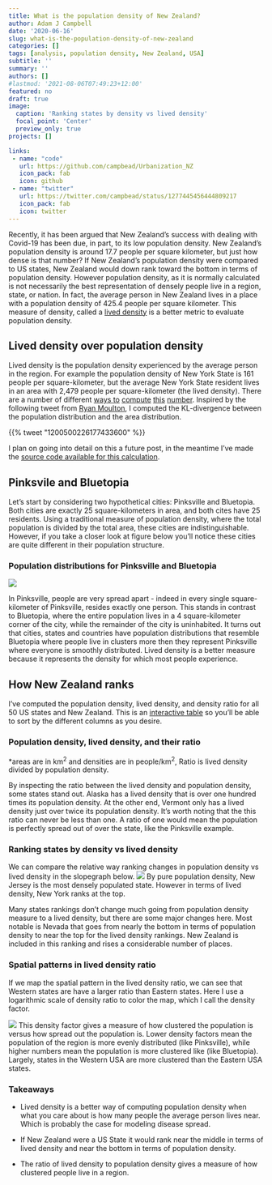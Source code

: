 ```yaml
---
title: What is the population density of New Zealand?
author: Adam J Campbell
date: '2020-06-16'
slug: what-is-the-population-density-of-new-zealand
categories: []
tags: [analysis, population density, New Zealand, USA] 
subtitle: ''
summary: ''
authors: []
#lastmod: '2021-08-06T07:49:23+12:00'
featured: no
draft: true
image: 
  caption: 'Ranking states by density vs lived density'
  focal_point: 'Center'
  preview_only: true
projects: []

links:
 - name: "code"
   url: https://github.com/campbead/Urbanization_NZ
   icon_pack: fab
   icon: github
 - name: "twitter"
   url: https://twitter.com/campbead/status/1277445456444809217
   icon_pack: fab
   icon: twitter
---
```


<script src="{{< blogdown/postref >}}index_files/core-js/shim.min.js"></script>
<script src="{{< blogdown/postref >}}index_files/react/react.min.js"></script>
<script src="{{< blogdown/postref >}}index_files/react/react-dom.min.js"></script>
<script src="{{< blogdown/postref >}}index_files/reactwidget/react-tools.js"></script>
<script src="{{< blogdown/postref >}}index_files/htmlwidgets/htmlwidgets.js"></script>
<script src="{{< blogdown/postref >}}index_files/reactable-binding/reactable.js"></script>

Recently, it has been argued that New Zealand’s success with dealing with Covid-19 has been due, in part, to its low population density. New Zealand’s population density is around 17.7 people per square kilometer, but just how dense is that number? If New Zealand’s population density were compared to US states, New Zealand would down rank toward the bottom in terms of population density. However population density, as it is normally calculated is not necessarily the best representation of densely people live in a region, state, or nation. In fact, the average person in New Zealand lives in a place with a population density of 425.4 people per square kilometer. This measure of density, called a [lived density](https://www.citylab.com/life/2018/02/theres-a-better-way-to-measure-population-density/552815/) is a better metric to evaluate population density.

## Lived density over population density

Lived density is the population density experienced by the average person in the region. For example the population density of New York State is 161 people per square-kilometer, but the average New York State resident lives in an area with 2,479 people per square-kilometer (the lived density). There are a number of different [ways to](https://www.citylab.com/equity/2018/11/citylab-congressional-density-index/575749/) [compute](https://arxiv.org/pdf/2005.01167.pdf) [this](https://www.nytimes.com/2019/10/29/upshot/suburbs-demographics-red-blue.html) [number](https://fivethirtyeight.com/features/how-urban-or-rural-is-your-state-and-what-does-that-mean-for-the-2020-election/). Inspired by the following tweet from [Ryan Moulton](https://twitter.com/moultano), I computed the KL-divergence between the population distribution and the area distribution.

{{% tweet "1200500226177433600" %}}

I plan on going into detail on this a future post, in the meantime I’ve made the [source code available for this calculation](https://github.com/campbead/Urbanization_NZ).

## Pinksvile and Bluetopia

Let’s start by considering two hypothetical cities: Pinksville and Bluetopia. Both cities are exactly 25 square-kilometers in area, and both cites have 25 residents. Using a traditional measure of population density, where the total population is divided by the total area, these cities are indistinguishable. However, if you take a closer look at figure below you’ll notice these cities are quite different in their population structure.

### Population distributions for Pinksville and Bluetopia

![](popdensity.png)

In Pinksville, people are very spread apart - indeed in every single square-kilometer of Pinksville, resides exactly one person. This stands in contrast to Bluetopia, where the entire population lives in a 4 square-kilometer corner of the city, while the remainder of the city is uninhabited. It turns out that cities, states and countries have population distributions that resemble Bluetopia where people live in clusters more then they represent Pinksville where everyone is smoothly distributed. Lived density is a better measure because it represents the density for which most people experience.

## How New Zealand ranks

I’ve computed the population density, lived density, and density ratio for all 50 US states and New Zealand. This is an [interactive table](https://glin.github.io/reactable/) so you’ll be able to sort by the different columns as you desire.

### Population density, lived density, and their ratio

<div id="htmlwidget-1" class="reactable html-widget" style="width:auto;height:auto;"></div>
<script type="application/json" data-for="htmlwidget-1">{"x":{"tag":{"name":"Reactable","attribs":{"data":{"STATE":["Alabama","Alaska","Arizona","Arkansas","California","Colorado","Connecticut","Delaware","Florida","Georgia","Hawaii","Idaho","Illinois","Indiana","Iowa","Kansas","Kentucky","Louisiana","Maine","Maryland","Massachusetts","Michigan","Minnesota","Mississippi","Missouri","Montana","Nebraska","Nevada","New Hampshire","New Jersey","New Mexico","New York","New Zealand","North Carolina","North Dakota","Ohio","Oklahoma","Oregon","Pennsylvania","Rhode Island","South Carolina","South Dakota","Tennessee","Texas","Utah","Vermont","Virginia","Washington","West Virginia","Wisconsin","Wyoming"],"state_pop":[4864680,738516,6946685,2990671,39148760,5531141,3581504,949495,20598139,10297484,1422029,1687809,12821497,6637426,3132499,2908776,4440204,4663616,1332813,6003435,6830126,9957488,5527358,2988762,6090062,1041732,1904760,2922849,1343622,8881845,2092434,19618453,4699494,10155624,752201,11641879,3918137,4081943,12791181,1056611,4955925,864289,6651089,27885195,3045350,624977,8413774,7294336,1829054,5778394,581836],"state_land_area":[131174.048583,1478839.695958,294198.551143,134768.872727,403503.931312,268422.891711,12542.497068,5045.925646,138949.13625,149482.048342,16633.990195,214049.787659,143780.567633,92789.302676,144661.267977,211755.34406,102279.490672,111897.594374,79887.426037,25151.10028,20205.125364,146600.95299,206228.939448,121533.519481,178050.802184,376962.738765,198956.658395,284329.50647,23189.413166,19047.82598,314196.306401,122049.149763,264924.19380113,125923.656064,178707.534813,105828.882568,177662.925723,248606.99327,115884.442321,2677.779902,77864.918488,196346.981786,106802.728188,676653.171537,212886.22168,23874.175944,102257.71711,172112.58822,62266.474513,140290.039723,251458.544898],"population_density_land":[37.085689223977,0.499388812741861,23.6122338910617,22.1911108958978,97.0220039063985,20.6060703867059,285.549518615203,188.170628465896,148.242296108552,68.8877635422843,85.489349418244,7.88512344935762,89.1740602438494,71.5322327960201,21.6540269818321,13.7364939379089,43.4124570901442,41.6775358406062,16.6836392924051,238.694726400256,338.039278497594,67.9223961162055,26.802048319672,24.5920797222305,34.2040694301756,2.76348798667186,9.57374342415005,10.2797948629661,57.9411816237765,466.291796729235,6.65963907713633,160.742234076156,17.7390140650112,80.6490560823493,4.20911743193763,110.006632570457,22.0537683034045,16.4192605618572,110.378759597155,394.584707731517,63.647726039343,4.40184510165781,62.2745234400042,41.2104696659583,14.305059181226,26.1779506637618,82.2800883668192,42.3811882410143,29.3746195574013,41.1889112827206,2.31384461496829],"lived_density":[138.768489850384,69.0603791595432,618.417523816657,84.3711148574602,1718.3901618053,500.93140982248,739.66832927212,587.455133944451,885.999642657008,271.092010330548,1087.69148031111,144.889839052908,901.981058733295,310.178967751854,110.006224511306,160.165423567838,149.66646688173,327.644097894803,79.2538194783831,970.50756047917,1200.74811651632,429.545559406309,265.971911258191,99.6343434626691,238.815801019492,28.4525831075187,211.005746415347,960.259700606358,180.993979572994,1550.54475447699,164.223215739095,2478.88427162381,425.390975226308,242.339435550002,86.6288439621428,514.807873020688,169.550107966696,345.054223607448,653.141253224336,1160.50868929561,199.709075001467,54.9489876134793,206.223648326485,536.738348047376,542.010986105795,59.1336701829914,473.401765754834,539.744828741786,81.9849142740373,289.497189921189,46.1886707313263],"density_ratio":[3.74183391907049,138.289800246769,26.1905555683469,3.80202303765949,17.7113447735331,24.3098951144833,2.59033295821756,3.12192789455939,5.9766994030383,3.93527088688469,12.7231226780044,18.375088225754,10.1148367167178,4.33621258036715,5.08017398350904,11.6598474320893,3.44754655491981,7.86140762131098,4.75039157160763,4.06589443811914,3.55209643640529,6.3240636957421,9.92356659035553,4.05148098851529,6.98208736556953,10.2958953484668,22.0400460997397,93.4123407526135,3.12375368435225,3.32526706528649,24.6594768630782,15.4214869904656,23.9805309171809,3.00486387965351,20.5812371270107,4.67978939988882,7.68803342966664,21.0152109047485,5.91727299353682,2.9410888626866,3.1377252170489,12.4831715665743,3.31152511388003,13.0243200914244,37.8894612905294,2.25891136179924,5.75353983146354,12.7354812628743,2.79101195213199,7.02852250534326,19.9618723022848]},"columns":[{"accessor":"STATE","name":"REGION","type":"character","defaultSortDesc":false,"align":"left","style":{"fontFamily":"Karla, Helvetica Neue, Helvetica, Arial, sans-serif","fontSize":"13.5px","whiteSpace":"pre","color":"black"},"width":120,"headerStyle":{"color":"black"}},{"accessor":"state_pop","name":"POPULATION","type":"numeric","defaultSortDesc":true,"align":"right","style":{"fontFamily":"Fira Mono, Consolas,                                                         Monaco, monospace","fontSize":"13.5px","whiteSpace":"pre","color":"black"},"format":{"cell":{"digits":0,"separators":true},"aggregated":{"digits":0,"separators":true}},"headerStyle":{"color":"black"}},{"accessor":"state_land_area","name":"AREA","type":"numeric","defaultSortDesc":true,"align":"right","style":{"width":"50px","fontFamily":"Fira Mono, Consolas, Monaco, monospace","fontSize":"13.5px","whiteSpace":"pre","paddingRight":"30px","color":"black"},"format":{"cell":{"digits":0,"separators":true},"aggregated":{"digits":0,"separators":true}},"headerStyle":{"paddingRight":"30px","color":"black"}},{"accessor":"population_density_land","name":"POPULATION DENSITY","type":"numeric","defaultSortDesc":true,"align":"right","style":{"width":"50px","fontFamily":"Fira Mono, Consolas, Monaco, monospace","fontSize":"13.5px","whiteSpace":"pre","color":"black"},"format":{"cell":{"digits":1,"separators":true},"aggregated":{"digits":1,"separators":true}},"cell":[{"name":"div","attribs":{"style":{"display":"flex","alignItems":"center","justifyContent":"flex-end"}},"children":[{"name":"div","attribs":{"style":{"width":"40px"}},"children":["37.1"]},{"name":"div","attribs":{"style":{"flexGrow":1,"marginLeft":"16px","background":null}},"children":[{"name":"div","attribs":{"style":{"background":"#fc5185","width":"7.9533222510264%","height":"16px"}},"children":[]}]}]},{"name":"div","attribs":{"style":{"display":"flex","alignItems":"center","justifyContent":"flex-end"}},"children":[{"name":"div","attribs":{"style":{"width":"40px"}},"children":["0.5"]},{"name":"div","attribs":{"style":{"flexGrow":1,"marginLeft":"16px","background":null}},"children":[{"name":"div","attribs":{"style":{"background":"#fc5185","width":"0.107097919424014%","height":"16px"}},"children":[]}]}]},{"name":"div","attribs":{"style":{"display":"flex","alignItems":"center","justifyContent":"flex-end"}},"children":[{"name":"div","attribs":{"style":{"width":"40px"}},"children":["23.6"]},{"name":"div","attribs":{"style":{"flexGrow":1,"marginLeft":"16px","background":null}},"children":[{"name":"div","attribs":{"style":{"background":"#fc5185","width":"5.06383214474022%","height":"16px"}},"children":[]}]}]},{"name":"div","attribs":{"style":{"display":"flex","alignItems":"center","justifyContent":"flex-end"}},"children":[{"name":"div","attribs":{"style":{"width":"40px"}},"children":["22.2"]},{"name":"div","attribs":{"style":{"flexGrow":1,"marginLeft":"16px","background":null}},"children":[{"name":"div","attribs":{"style":{"background":"#fc5185","width":"4.75906096816533%","height":"16px"}},"children":[]}]}]},{"name":"div","attribs":{"style":{"display":"flex","alignItems":"center","justifyContent":"flex-end"}},"children":[{"name":"div","attribs":{"style":{"width":"40px"}},"children":["97.0"]},{"name":"div","attribs":{"style":{"flexGrow":1,"marginLeft":"16px","background":null}},"children":[{"name":"div","attribs":{"style":{"background":"#fc5185","width":"20.8071436355843%","height":"16px"}},"children":[]}]}]},{"name":"div","attribs":{"style":{"display":"flex","alignItems":"center","justifyContent":"flex-end"}},"children":[{"name":"div","attribs":{"style":{"width":"40px"}},"children":["20.6"]},{"name":"div","attribs":{"style":{"flexGrow":1,"marginLeft":"16px","background":null}},"children":[{"name":"div","attribs":{"style":{"background":"#fc5185","width":"4.41913637152647%","height":"16px"}},"children":[]}]}]},{"name":"div","attribs":{"style":{"display":"flex","alignItems":"center","justifyContent":"flex-end"}},"children":[{"name":"div","attribs":{"style":{"width":"40px"}},"children":["285.5"]},{"name":"div","attribs":{"style":{"flexGrow":1,"marginLeft":"16px","background":null}},"children":[{"name":"div","attribs":{"style":{"background":"#fc5185","width":"61.2383749013315%","height":"16px"}},"children":[]}]}]},{"name":"div","attribs":{"style":{"display":"flex","alignItems":"center","justifyContent":"flex-end"}},"children":[{"name":"div","attribs":{"style":{"width":"40px"}},"children":["188.2"]},{"name":"div","attribs":{"style":{"flexGrow":1,"marginLeft":"16px","background":null}},"children":[{"name":"div","attribs":{"style":{"background":"#fc5185","width":"40.354694160567%","height":"16px"}},"children":[]}]}]},{"name":"div","attribs":{"style":{"display":"flex","alignItems":"center","justifyContent":"flex-end"}},"children":[{"name":"div","attribs":{"style":{"width":"40px"}},"children":["148.2"]},{"name":"div","attribs":{"style":{"flexGrow":1,"marginLeft":"16px","background":null}},"children":[{"name":"div","attribs":{"style":{"background":"#fc5185","width":"31.7917443858942%","height":"16px"}},"children":[]}]}]},{"name":"div","attribs":{"style":{"display":"flex","alignItems":"center","justifyContent":"flex-end"}},"children":[{"name":"div","attribs":{"style":{"width":"40px"}},"children":["68.9"]},{"name":"div","attribs":{"style":{"flexGrow":1,"marginLeft":"16px","background":null}},"children":[{"name":"div","attribs":{"style":{"background":"#fc5185","width":"14.7735310862194%","height":"16px"}},"children":[]}]}]},{"name":"div","attribs":{"style":{"display":"flex","alignItems":"center","justifyContent":"flex-end"}},"children":[{"name":"div","attribs":{"style":{"width":"40px"}},"children":["85.5"]},{"name":"div","attribs":{"style":{"flexGrow":1,"marginLeft":"16px","background":null}},"children":[{"name":"div","attribs":{"style":{"background":"#fc5185","width":"18.3338737712956%","height":"16px"}},"children":[]}]}]},{"name":"div","attribs":{"style":{"display":"flex","alignItems":"center","justifyContent":"flex-end"}},"children":[{"name":"div","attribs":{"style":{"width":"40px"}},"children":["7.9"]},{"name":"div","attribs":{"style":{"flexGrow":1,"marginLeft":"16px","background":null}},"children":[{"name":"div","attribs":{"style":{"background":"#fc5185","width":"1.69102770082321%","height":"16px"}},"children":[]}]}]},{"name":"div","attribs":{"style":{"display":"flex","alignItems":"center","justifyContent":"flex-end"}},"children":[{"name":"div","attribs":{"style":{"width":"40px"}},"children":["89.2"]},{"name":"div","attribs":{"style":{"flexGrow":1,"marginLeft":"16px","background":null}},"children":[{"name":"div","attribs":{"style":{"background":"#fc5185","width":"19.1240894369906%","height":"16px"}},"children":[]}]}]},{"name":"div","attribs":{"style":{"display":"flex","alignItems":"center","justifyContent":"flex-end"}},"children":[{"name":"div","attribs":{"style":{"width":"40px"}},"children":["71.5"]},{"name":"div","attribs":{"style":{"flexGrow":1,"marginLeft":"16px","background":null}},"children":[{"name":"div","attribs":{"style":{"background":"#fc5185","width":"15.3406586385986%","height":"16px"}},"children":[]}]}]},{"name":"div","attribs":{"style":{"display":"flex","alignItems":"center","justifyContent":"flex-end"}},"children":[{"name":"div","attribs":{"style":{"width":"40px"}},"children":["21.7"]},{"name":"div","attribs":{"style":{"flexGrow":1,"marginLeft":"16px","background":null}},"children":[{"name":"div","attribs":{"style":{"background":"#fc5185","width":"4.64387903319819%","height":"16px"}},"children":[]}]}]},{"name":"div","attribs":{"style":{"display":"flex","alignItems":"center","justifyContent":"flex-end"}},"children":[{"name":"div","attribs":{"style":{"width":"40px"}},"children":["13.7"]},{"name":"div","attribs":{"style":{"flexGrow":1,"marginLeft":"16px","background":null}},"children":[{"name":"div","attribs":{"style":{"background":"#fc5185","width":"2.9459008359706%","height":"16px"}},"children":[]}]}]},{"name":"div","attribs":{"style":{"display":"flex","alignItems":"center","justifyContent":"flex-end"}},"children":[{"name":"div","attribs":{"style":{"width":"40px"}},"children":["43.4"]},{"name":"div","attribs":{"style":{"flexGrow":1,"marginLeft":"16px","background":null}},"children":[{"name":"div","attribs":{"style":{"background":"#fc5185","width":"9.31014815071962%","height":"16px"}},"children":[]}]}]},{"name":"div","attribs":{"style":{"display":"flex","alignItems":"center","justifyContent":"flex-end"}},"children":[{"name":"div","attribs":{"style":{"width":"40px"}},"children":["41.7"]},{"name":"div","attribs":{"style":{"flexGrow":1,"marginLeft":"16px","background":null}},"children":[{"name":"div","attribs":{"style":{"background":"#fc5185","width":"8.93808043224217%","height":"16px"}},"children":[]}]}]},{"name":"div","attribs":{"style":{"display":"flex","alignItems":"center","justifyContent":"flex-end"}},"children":[{"name":"div","attribs":{"style":{"width":"40px"}},"children":["16.7"]},{"name":"div","attribs":{"style":{"flexGrow":1,"marginLeft":"16px","background":null}},"children":[{"name":"div","attribs":{"style":{"background":"#fc5185","width":"3.57793969557927%","height":"16px"}},"children":[]}]}]},{"name":"div","attribs":{"style":{"display":"flex","alignItems":"center","justifyContent":"flex-end"}},"children":[{"name":"div","attribs":{"style":{"width":"40px"}},"children":["238.7"]},{"name":"div","attribs":{"style":{"flexGrow":1,"marginLeft":"16px","background":null}},"children":[{"name":"div","attribs":{"style":{"background":"#fc5185","width":"51.1899904897663%","height":"16px"}},"children":[]}]}]},{"name":"div","attribs":{"style":{"display":"flex","alignItems":"center","justifyContent":"flex-end"}},"children":[{"name":"div","attribs":{"style":{"width":"40px"}},"children":["338.0"]},{"name":"div","attribs":{"style":{"flexGrow":1,"marginLeft":"16px","background":null}},"children":[{"name":"div","attribs":{"style":{"background":"#fc5185","width":"72.4952231346858%","height":"16px"}},"children":[]}]}]},{"name":"div","attribs":{"style":{"display":"flex","alignItems":"center","justifyContent":"flex-end"}},"children":[{"name":"div","attribs":{"style":{"width":"40px"}},"children":["67.9"]},{"name":"div","attribs":{"style":{"flexGrow":1,"marginLeft":"16px","background":null}},"children":[{"name":"div","attribs":{"style":{"background":"#fc5185","width":"14.5665003314752%","height":"16px"}},"children":[]}]}]},{"name":"div","attribs":{"style":{"display":"flex","alignItems":"center","justifyContent":"flex-end"}},"children":[{"name":"div","attribs":{"style":{"width":"40px"}},"children":["26.8"]},{"name":"div","attribs":{"style":{"flexGrow":1,"marginLeft":"16px","background":null}},"children":[{"name":"div","attribs":{"style":{"background":"#fc5185","width":"5.7479133254483%","height":"16px"}},"children":[]}]}]},{"name":"div","attribs":{"style":{"display":"flex","alignItems":"center","justifyContent":"flex-end"}},"children":[{"name":"div","attribs":{"style":{"width":"40px"}},"children":["24.6"]},{"name":"div","attribs":{"style":{"flexGrow":1,"marginLeft":"16px","background":null}},"children":[{"name":"div","attribs":{"style":{"background":"#fc5185","width":"5.27396790909245%","height":"16px"}},"children":[]}]}]},{"name":"div","attribs":{"style":{"display":"flex","alignItems":"center","justifyContent":"flex-end"}},"children":[{"name":"div","attribs":{"style":{"width":"40px"}},"children":["34.2"]},{"name":"div","attribs":{"style":{"flexGrow":1,"marginLeft":"16px","background":null}},"children":[{"name":"div","attribs":{"style":{"background":"#fc5185","width":"7.33533587124998%","height":"16px"}},"children":[]}]}]},{"name":"div","attribs":{"style":{"display":"flex","alignItems":"center","justifyContent":"flex-end"}},"children":[{"name":"div","attribs":{"style":{"width":"40px"}},"children":["2.8"]},{"name":"div","attribs":{"style":{"flexGrow":1,"marginLeft":"16px","background":null}},"children":[{"name":"div","attribs":{"style":{"background":"#fc5185","width":"0.592652070239304%","height":"16px"}},"children":[]}]}]},{"name":"div","attribs":{"style":{"display":"flex","alignItems":"center","justifyContent":"flex-end"}},"children":[{"name":"div","attribs":{"style":{"width":"40px"}},"children":["9.6"]},{"name":"div","attribs":{"style":{"flexGrow":1,"marginLeft":"16px","background":null}},"children":[{"name":"div","attribs":{"style":{"background":"#fc5185","width":"2.05316574113126%","height":"16px"}},"children":[]}]}]},{"name":"div","attribs":{"style":{"display":"flex","alignItems":"center","justifyContent":"flex-end"}},"children":[{"name":"div","attribs":{"style":{"width":"40px"}},"children":["10.3"]},{"name":"div","attribs":{"style":{"flexGrow":1,"marginLeft":"16px","background":null}},"children":[{"name":"div","attribs":{"style":{"background":"#fc5185","width":"2.20458411129531%","height":"16px"}},"children":[]}]}]},{"name":"div","attribs":{"style":{"display":"flex","alignItems":"center","justifyContent":"flex-end"}},"children":[{"name":"div","attribs":{"style":{"width":"40px"}},"children":["57.9"]},{"name":"div","attribs":{"style":{"flexGrow":1,"marginLeft":"16px","background":null}},"children":[{"name":"div","attribs":{"style":{"background":"#fc5185","width":"12.425949165351%","height":"16px"}},"children":[]}]}]},{"name":"div","attribs":{"style":{"display":"flex","alignItems":"center","justifyContent":"flex-end"}},"children":[{"name":"div","attribs":{"style":{"width":"40px"}},"children":["466.3"]},{"name":"div","attribs":{"style":{"flexGrow":1,"marginLeft":"16px","background":null}},"children":[{"name":"div","attribs":{"style":{"background":"#fc5185","width":"100%","height":"16px"}},"children":[]}]}]},{"name":"div","attribs":{"style":{"display":"flex","alignItems":"center","justifyContent":"flex-end"}},"children":[{"name":"div","attribs":{"style":{"width":"40px"}},"children":["6.7"]},{"name":"div","attribs":{"style":{"flexGrow":1,"marginLeft":"16px","background":null}},"children":[{"name":"div","attribs":{"style":{"background":"#fc5185","width":"1.42821278946999%","height":"16px"}},"children":[]}]}]},{"name":"div","attribs":{"style":{"display":"flex","alignItems":"center","justifyContent":"flex-end"}},"children":[{"name":"div","attribs":{"style":{"width":"40px"}},"children":["160.7"]},{"name":"div","attribs":{"style":{"flexGrow":1,"marginLeft":"16px","background":null}},"children":[{"name":"div","attribs":{"style":{"background":"#fc5185","width":"34.4724559178757%","height":"16px"}},"children":[]}]}]},{"name":"div","attribs":{"style":{"display":"flex","alignItems":"center","justifyContent":"flex-end"}},"children":[{"name":"div","attribs":{"style":{"width":"40px"}},"children":["17.7"]},{"name":"div","attribs":{"style":{"flexGrow":1,"marginLeft":"16px","background":null}},"children":[{"name":"div","attribs":{"style":{"background":"#fc5185","width":"3.80427324465926%","height":"16px"}},"children":[]}]}]},{"name":"div","attribs":{"style":{"display":"flex","alignItems":"center","justifyContent":"flex-end"}},"children":[{"name":"div","attribs":{"style":{"width":"40px"}},"children":["80.6"]},{"name":"div","attribs":{"style":{"flexGrow":1,"marginLeft":"16px","background":null}},"children":[{"name":"div","attribs":{"style":{"background":"#fc5185","width":"17.2958342068326%","height":"16px"}},"children":[]}]}]},{"name":"div","attribs":{"style":{"display":"flex","alignItems":"center","justifyContent":"flex-end"}},"children":[{"name":"div","attribs":{"style":{"width":"40px"}},"children":["4.2"]},{"name":"div","attribs":{"style":{"flexGrow":1,"marginLeft":"16px","background":null}},"children":[{"name":"div","attribs":{"style":{"background":"#fc5185","width":"0.902678850767296%","height":"16px"}},"children":[]}]}]},{"name":"div","attribs":{"style":{"display":"flex","alignItems":"center","justifyContent":"flex-end"}},"children":[{"name":"div","attribs":{"style":{"width":"40px"}},"children":["110.0"]},{"name":"div","attribs":{"style":{"flexGrow":1,"marginLeft":"16px","background":null}},"children":[{"name":"div","attribs":{"style":{"background":"#fc5185","width":"23.5918009585605%","height":"16px"}},"children":[]}]}]},{"name":"div","attribs":{"style":{"display":"flex","alignItems":"center","justifyContent":"flex-end"}},"children":[{"name":"div","attribs":{"style":{"width":"40px"}},"children":["22.1"]},{"name":"div","attribs":{"style":{"flexGrow":1,"marginLeft":"16px","background":null}},"children":[{"name":"div","attribs":{"style":{"background":"#fc5185","width":"4.72960675227375%","height":"16px"}},"children":[]}]}]},{"name":"div","attribs":{"style":{"display":"flex","alignItems":"center","justifyContent":"flex-end"}},"children":[{"name":"div","attribs":{"style":{"width":"40px"}},"children":["16.4"]},{"name":"div","attribs":{"style":{"flexGrow":1,"marginLeft":"16px","background":null}},"children":[{"name":"div","attribs":{"style":{"background":"#fc5185","width":"3.52124156526636%","height":"16px"}},"children":[]}]}]},{"name":"div","attribs":{"style":{"display":"flex","alignItems":"center","justifyContent":"flex-end"}},"children":[{"name":"div","attribs":{"style":{"width":"40px"}},"children":["110.4"]},{"name":"div","attribs":{"style":{"flexGrow":1,"marginLeft":"16px","background":null}},"children":[{"name":"div","attribs":{"style":{"background":"#fc5185","width":"23.6716065715497%","height":"16px"}},"children":[]}]}]},{"name":"div","attribs":{"style":{"display":"flex","alignItems":"center","justifyContent":"flex-end"}},"children":[{"name":"div","attribs":{"style":{"width":"40px"}},"children":["394.6"]},{"name":"div","attribs":{"style":{"flexGrow":1,"marginLeft":"16px","background":null}},"children":[{"name":"div","attribs":{"style":{"background":"#fc5185","width":"84.6218420524012%","height":"16px"}},"children":[]}]}]},{"name":"div","attribs":{"style":{"display":"flex","alignItems":"center","justifyContent":"flex-end"}},"children":[{"name":"div","attribs":{"style":{"width":"40px"}},"children":["63.6"]},{"name":"div","attribs":{"style":{"flexGrow":1,"marginLeft":"16px","background":null}},"children":[{"name":"div","attribs":{"style":{"background":"#fc5185","width":"13.6497631924462%","height":"16px"}},"children":[]}]}]},{"name":"div","attribs":{"style":{"display":"flex","alignItems":"center","justifyContent":"flex-end"}},"children":[{"name":"div","attribs":{"style":{"width":"40px"}},"children":["4.4"]},{"name":"div","attribs":{"style":{"flexGrow":1,"marginLeft":"16px","background":null}},"children":[{"name":"div","attribs":{"style":{"background":"#fc5185","width":"0.94401083882114%","height":"16px"}},"children":[]}]}]},{"name":"div","attribs":{"style":{"display":"flex","alignItems":"center","justifyContent":"flex-end"}},"children":[{"name":"div","attribs":{"style":{"width":"40px"}},"children":["62.3"]},{"name":"div","attribs":{"style":{"flexGrow":1,"marginLeft":"16px","background":null}},"children":[{"name":"div","attribs":{"style":{"background":"#fc5185","width":"13.3552689274878%","height":"16px"}},"children":[]}]}]},{"name":"div","attribs":{"style":{"display":"flex","alignItems":"center","justifyContent":"flex-end"}},"children":[{"name":"div","attribs":{"style":{"width":"40px"}},"children":["41.2"]},{"name":"div","attribs":{"style":{"flexGrow":1,"marginLeft":"16px","background":null}},"children":[{"name":"div","attribs":{"style":{"background":"#fc5185","width":"8.83791436071269%","height":"16px"}},"children":[]}]}]},{"name":"div","attribs":{"style":{"display":"flex","alignItems":"center","justifyContent":"flex-end"}},"children":[{"name":"div","attribs":{"style":{"width":"40px"}},"children":["14.3"]},{"name":"div","attribs":{"style":{"flexGrow":1,"marginLeft":"16px","background":null}},"children":[{"name":"div","attribs":{"style":{"background":"#fc5185","width":"3.06783419343159%","height":"16px"}},"children":[]}]}]},{"name":"div","attribs":{"style":{"display":"flex","alignItems":"center","justifyContent":"flex-end"}},"children":[{"name":"div","attribs":{"style":{"width":"40px"}},"children":["26.2"]},{"name":"div","attribs":{"style":{"flexGrow":1,"marginLeft":"16px","background":null}},"children":[{"name":"div","attribs":{"style":{"background":"#fc5185","width":"5.61407059857901%","height":"16px"}},"children":[]}]}]},{"name":"div","attribs":{"style":{"display":"flex","alignItems":"center","justifyContent":"flex-end"}},"children":[{"name":"div","attribs":{"style":{"width":"40px"}},"children":["82.3"]},{"name":"div","attribs":{"style":{"flexGrow":1,"marginLeft":"16px","background":null}},"children":[{"name":"div","attribs":{"style":{"background":"#fc5185","width":"17.6456221070081%","height":"16px"}},"children":[]}]}]},{"name":"div","attribs":{"style":{"display":"flex","alignItems":"center","justifyContent":"flex-end"}},"children":[{"name":"div","attribs":{"style":{"width":"40px"}},"children":["42.4"]},{"name":"div","attribs":{"style":{"flexGrow":1,"marginLeft":"16px","background":null}},"children":[{"name":"div","attribs":{"style":{"background":"#fc5185","width":"9.08898430945893%","height":"16px"}},"children":[]}]}]},{"name":"div","attribs":{"style":{"display":"flex","alignItems":"center","justifyContent":"flex-end"}},"children":[{"name":"div","attribs":{"style":{"width":"40px"}},"children":["29.4"]},{"name":"div","attribs":{"style":{"flexGrow":1,"marginLeft":"16px","background":null}},"children":[{"name":"div","attribs":{"style":{"background":"#fc5185","width":"6.29962177405803%","height":"16px"}},"children":[]}]}]},{"name":"div","attribs":{"style":{"display":"flex","alignItems":"center","justifyContent":"flex-end"}},"children":[{"name":"div","attribs":{"style":{"width":"40px"}},"children":["41.2"]},{"name":"div","attribs":{"style":{"flexGrow":1,"marginLeft":"16px","background":null}},"children":[{"name":"div","attribs":{"style":{"background":"#fc5185","width":"8.83329099324432%","height":"16px"}},"children":[]}]}]},{"name":"div","attribs":{"style":{"display":"flex","alignItems":"center","justifyContent":"flex-end"}},"children":[{"name":"div","attribs":{"style":{"width":"40px"}},"children":["2.3"]},{"name":"div","attribs":{"style":{"flexGrow":1,"marginLeft":"16px","background":null}},"children":[{"name":"div","attribs":{"style":{"background":"#fc5185","width":"0.496222457954132%","height":"16px"}},"children":[]}]}]}],"headerStyle":{"textAlign":"left","color":"black"}},{"accessor":"lived_density","name":"LIVED DENSITY","type":"numeric","defaultSortDesc":true,"align":"right","style":{"fontFamily":"Fira Mono, Consolas,                                                         Monaco, monospace","fontSize":"13.5px","whiteSpace":"pre","color":"black"},"format":{"cell":{"digits":0,"separators":true},"aggregated":{"digits":0,"separators":true}},"cell":[{"name":"div","attribs":{"style":{"display":"flex","alignItems":"center","justifyContent":"flex-end"}},"children":[{"name":"div","attribs":{"style":{"width":"40px"}},"children":["138.8"]},{"name":"div","attribs":{"style":{"flexGrow":1,"marginLeft":"16px","background":null}},"children":[{"name":"div","attribs":{"style":{"background":"#3fc1c9","width":"5.59802211982581%","height":"16px"}},"children":[]}]}]},{"name":"div","attribs":{"style":{"display":"flex","alignItems":"center","justifyContent":"flex-end"}},"children":[{"name":"div","attribs":{"style":{"width":"40px"}},"children":["69.1"]},{"name":"div","attribs":{"style":{"flexGrow":1,"marginLeft":"16px","background":null}},"children":[{"name":"div","attribs":{"style":{"background":"#3fc1c9","width":"2.78594607864871%","height":"16px"}},"children":[]}]}]},{"name":"div","attribs":{"style":{"display":"flex","alignItems":"center","justifyContent":"flex-end"}},"children":[{"name":"div","attribs":{"style":{"width":"40px"}},"children":["618.4"]},{"name":"div","attribs":{"style":{"flexGrow":1,"marginLeft":"16px","background":null}},"children":[{"name":"div","attribs":{"style":{"background":"#3fc1c9","width":"24.9474140804305%","height":"16px"}},"children":[]}]}]},{"name":"div","attribs":{"style":{"display":"flex","alignItems":"center","justifyContent":"flex-end"}},"children":[{"name":"div","attribs":{"style":{"width":"40px"}},"children":["84.4"]},{"name":"div","attribs":{"style":{"flexGrow":1,"marginLeft":"16px","background":null}},"children":[{"name":"div","attribs":{"style":{"background":"#3fc1c9","width":"3.40359232672819%","height":"16px"}},"children":[]}]}]},{"name":"div","attribs":{"style":{"display":"flex","alignItems":"center","justifyContent":"flex-end"}},"children":[{"name":"div","attribs":{"style":{"width":"40px"}},"children":["1718.4"]},{"name":"div","attribs":{"style":{"flexGrow":1,"marginLeft":"16px","background":null}},"children":[{"name":"div","attribs":{"style":{"background":"#3fc1c9","width":"69.3211127875546%","height":"16px"}},"children":[]}]}]},{"name":"div","attribs":{"style":{"display":"flex","alignItems":"center","justifyContent":"flex-end"}},"children":[{"name":"div","attribs":{"style":{"width":"40px"}},"children":["500.9"]},{"name":"div","attribs":{"style":{"flexGrow":1,"marginLeft":"16px","background":null}},"children":[{"name":"div","attribs":{"style":{"background":"#3fc1c9","width":"20.2079385293102%","height":"16px"}},"children":[]}]}]},{"name":"div","attribs":{"style":{"display":"flex","alignItems":"center","justifyContent":"flex-end"}},"children":[{"name":"div","attribs":{"style":{"width":"40px"}},"children":["739.7"]},{"name":"div","attribs":{"style":{"flexGrow":1,"marginLeft":"16px","background":null}},"children":[{"name":"div","attribs":{"style":{"background":"#3fc1c9","width":"29.838760031649%","height":"16px"}},"children":[]}]}]},{"name":"div","attribs":{"style":{"display":"flex","alignItems":"center","justifyContent":"flex-end"}},"children":[{"name":"div","attribs":{"style":{"width":"40px"}},"children":["587.5"]},{"name":"div","attribs":{"style":{"flexGrow":1,"marginLeft":"16px","background":null}},"children":[{"name":"div","attribs":{"style":{"background":"#3fc1c9","width":"23.6983686842159%","height":"16px"}},"children":[]}]}]},{"name":"div","attribs":{"style":{"display":"flex","alignItems":"center","justifyContent":"flex-end"}},"children":[{"name":"div","attribs":{"style":{"width":"40px"}},"children":["886.0"]},{"name":"div","attribs":{"style":{"flexGrow":1,"marginLeft":"16px","background":null}},"children":[{"name":"div","attribs":{"style":{"background":"#3fc1c9","width":"35.7418719703533%","height":"16px"}},"children":[]}]}]},{"name":"div","attribs":{"style":{"display":"flex","alignItems":"center","justifyContent":"flex-end"}},"children":[{"name":"div","attribs":{"style":{"width":"40px"}},"children":["271.1"]},{"name":"div","attribs":{"style":{"flexGrow":1,"marginLeft":"16px","background":null}},"children":[{"name":"div","attribs":{"style":{"background":"#3fc1c9","width":"10.9360494732966%","height":"16px"}},"children":[]}]}]},{"name":"div","attribs":{"style":{"display":"flex","alignItems":"center","justifyContent":"flex-end"}},"children":[{"name":"div","attribs":{"style":{"width":"40px"}},"children":["1087.7"]},{"name":"div","attribs":{"style":{"flexGrow":1,"marginLeft":"16px","background":null}},"children":[{"name":"div","attribs":{"style":{"background":"#3fc1c9","width":"43.8782678466311%","height":"16px"}},"children":[]}]}]},{"name":"div","attribs":{"style":{"display":"flex","alignItems":"center","justifyContent":"flex-end"}},"children":[{"name":"div","attribs":{"style":{"width":"40px"}},"children":["144.9"]},{"name":"div","attribs":{"style":{"flexGrow":1,"marginLeft":"16px","background":null}},"children":[{"name":"div","attribs":{"style":{"background":"#3fc1c9","width":"5.84496181251725%","height":"16px"}},"children":[]}]}]},{"name":"div","attribs":{"style":{"display":"flex","alignItems":"center","justifyContent":"flex-end"}},"children":[{"name":"div","attribs":{"style":{"width":"40px"}},"children":["902.0"]},{"name":"div","attribs":{"style":{"flexGrow":1,"marginLeft":"16px","background":null}},"children":[{"name":"div","attribs":{"style":{"background":"#3fc1c9","width":"36.3865739541945%","height":"16px"}},"children":[]}]}]},{"name":"div","attribs":{"style":{"display":"flex","alignItems":"center","justifyContent":"flex-end"}},"children":[{"name":"div","attribs":{"style":{"width":"40px"}},"children":["310.2"]},{"name":"div","attribs":{"style":{"flexGrow":1,"marginLeft":"16px","background":null}},"children":[{"name":"div","attribs":{"style":{"background":"#3fc1c9","width":"12.5128458517617%","height":"16px"}},"children":[]}]}]},{"name":"div","attribs":{"style":{"display":"flex","alignItems":"center","justifyContent":"flex-end"}},"children":[{"name":"div","attribs":{"style":{"width":"40px"}},"children":["110.0"]},{"name":"div","attribs":{"style":{"flexGrow":1,"marginLeft":"16px","background":null}},"children":[{"name":"div","attribs":{"style":{"background":"#3fc1c9","width":"4.43773135238966%","height":"16px"}},"children":[]}]}]},{"name":"div","attribs":{"style":{"display":"flex","alignItems":"center","justifyContent":"flex-end"}},"children":[{"name":"div","attribs":{"style":{"width":"40px"}},"children":["160.2"]},{"name":"div","attribs":{"style":{"flexGrow":1,"marginLeft":"16px","background":null}},"children":[{"name":"div","attribs":{"style":{"background":"#3fc1c9","width":"6.46119003623028%","height":"16px"}},"children":[]}]}]},{"name":"div","attribs":{"style":{"display":"flex","alignItems":"center","justifyContent":"flex-end"}},"children":[{"name":"div","attribs":{"style":{"width":"40px"}},"children":["149.7"]},{"name":"div","attribs":{"style":{"flexGrow":1,"marginLeft":"16px","background":null}},"children":[{"name":"div","attribs":{"style":{"background":"#3fc1c9","width":"6.03765446394519%","height":"16px"}},"children":[]}]}]},{"name":"div","attribs":{"style":{"display":"flex","alignItems":"center","justifyContent":"flex-end"}},"children":[{"name":"div","attribs":{"style":{"width":"40px"}},"children":["327.6"]},{"name":"div","attribs":{"style":{"flexGrow":1,"marginLeft":"16px","background":null}},"children":[{"name":"div","attribs":{"style":{"background":"#3fc1c9","width":"13.2174019435033%","height":"16px"}},"children":[]}]}]},{"name":"div","attribs":{"style":{"display":"flex","alignItems":"center","justifyContent":"flex-end"}},"children":[{"name":"div","attribs":{"style":{"width":"40px"}},"children":["79.3"]},{"name":"div","attribs":{"style":{"flexGrow":1,"marginLeft":"16px","background":null}},"children":[{"name":"div","attribs":{"style":{"background":"#3fc1c9","width":"3.19715689778721%","height":"16px"}},"children":[]}]}]},{"name":"div","attribs":{"style":{"display":"flex","alignItems":"center","justifyContent":"flex-end"}},"children":[{"name":"div","attribs":{"style":{"width":"40px"}},"children":["970.5"]},{"name":"div","attribs":{"style":{"flexGrow":1,"marginLeft":"16px","background":null}},"children":[{"name":"div","attribs":{"style":{"background":"#3fc1c9","width":"39.1509830284829%","height":"16px"}},"children":[]}]}]},{"name":"div","attribs":{"style":{"display":"flex","alignItems":"center","justifyContent":"flex-end"}},"children":[{"name":"div","attribs":{"style":{"width":"40px"}},"children":["1200.7"]},{"name":"div","attribs":{"style":{"flexGrow":1,"marginLeft":"16px","background":null}},"children":[{"name":"div","attribs":{"style":{"background":"#3fc1c9","width":"48.4390550321963%","height":"16px"}},"children":[]}]}]},{"name":"div","attribs":{"style":{"display":"flex","alignItems":"center","justifyContent":"flex-end"}},"children":[{"name":"div","attribs":{"style":{"width":"40px"}},"children":["429.5"]},{"name":"div","attribs":{"style":{"flexGrow":1,"marginLeft":"16px","background":null}},"children":[{"name":"div","attribs":{"style":{"background":"#3fc1c9","width":"17.3281812436097%","height":"16px"}},"children":[]}]}]},{"name":"div","attribs":{"style":{"display":"flex","alignItems":"center","justifyContent":"flex-end"}},"children":[{"name":"div","attribs":{"style":{"width":"40px"}},"children":["266.0"]},{"name":"div","attribs":{"style":{"flexGrow":1,"marginLeft":"16px","background":null}},"children":[{"name":"div","attribs":{"style":{"background":"#3fc1c9","width":"10.7295009413233%","height":"16px"}},"children":[]}]}]},{"name":"div","attribs":{"style":{"display":"flex","alignItems":"center","justifyContent":"flex-end"}},"children":[{"name":"div","attribs":{"style":{"width":"40px"}},"children":["99.6"]},{"name":"div","attribs":{"style":{"flexGrow":1,"marginLeft":"16px","background":null}},"children":[{"name":"div","attribs":{"style":{"background":"#3fc1c9","width":"4.01932210402879%","height":"16px"}},"children":[]}]}]},{"name":"div","attribs":{"style":{"display":"flex","alignItems":"center","justifyContent":"flex-end"}},"children":[{"name":"div","attribs":{"style":{"width":"40px"}},"children":["238.8"]},{"name":"div","attribs":{"style":{"flexGrow":1,"marginLeft":"16px","background":null}},"children":[{"name":"div","attribs":{"style":{"background":"#3fc1c9","width":"9.63400364241505%","height":"16px"}},"children":[]}]}]},{"name":"div","attribs":{"style":{"display":"flex","alignItems":"center","justifyContent":"flex-end"}},"children":[{"name":"div","attribs":{"style":{"width":"40px"}},"children":["28.5"]},{"name":"div","attribs":{"style":{"flexGrow":1,"marginLeft":"16px","background":null}},"children":[{"name":"div","attribs":{"style":{"background":"#3fc1c9","width":"1.14779796028479%","height":"16px"}},"children":[]}]}]},{"name":"div","attribs":{"style":{"display":"flex","alignItems":"center","justifyContent":"flex-end"}},"children":[{"name":"div","attribs":{"style":{"width":"40px"}},"children":["211.0"]},{"name":"div","attribs":{"style":{"flexGrow":1,"marginLeft":"16px","background":null}},"children":[{"name":"div","attribs":{"style":{"background":"#3fc1c9","width":"8.51212575071631%","height":"16px"}},"children":[]}]}]},{"name":"div","attribs":{"style":{"display":"flex","alignItems":"center","justifyContent":"flex-end"}},"children":[{"name":"div","attribs":{"style":{"width":"40px"}},"children":["960.3"]},{"name":"div","attribs":{"style":{"flexGrow":1,"marginLeft":"16px","background":null}},"children":[{"name":"div","attribs":{"style":{"background":"#3fc1c9","width":"38.737576884835%","height":"16px"}},"children":[]}]}]},{"name":"div","attribs":{"style":{"display":"flex","alignItems":"center","justifyContent":"flex-end"}},"children":[{"name":"div","attribs":{"style":{"width":"40px"}},"children":["181.0"]},{"name":"div","attribs":{"style":{"flexGrow":1,"marginLeft":"16px","background":null}},"children":[{"name":"div","attribs":{"style":{"background":"#3fc1c9","width":"7.30142918105785%","height":"16px"}},"children":[]}]}]},{"name":"div","attribs":{"style":{"display":"flex","alignItems":"center","justifyContent":"flex-end"}},"children":[{"name":"div","attribs":{"style":{"width":"40px"}},"children":["1550.5"]},{"name":"div","attribs":{"style":{"flexGrow":1,"marginLeft":"16px","background":null}},"children":[{"name":"div","attribs":{"style":{"background":"#3fc1c9","width":"62.5501066034555%","height":"16px"}},"children":[]}]}]},{"name":"div","attribs":{"style":{"display":"flex","alignItems":"center","justifyContent":"flex-end"}},"children":[{"name":"div","attribs":{"style":{"width":"40px"}},"children":["164.2"]},{"name":"div","attribs":{"style":{"flexGrow":1,"marginLeft":"16px","background":null}},"children":[{"name":"div","attribs":{"style":{"background":"#3fc1c9","width":"6.62488433280182%","height":"16px"}},"children":[]}]}]},{"name":"div","attribs":{"style":{"display":"flex","alignItems":"center","justifyContent":"flex-end"}},"children":[{"name":"div","attribs":{"style":{"width":"40px"}},"children":["2478.9"]},{"name":"div","attribs":{"style":{"flexGrow":1,"marginLeft":"16px","background":null}},"children":[{"name":"div","attribs":{"style":{"background":"#3fc1c9","width":"100%","height":"16px"}},"children":[]}]}]},{"name":"div","attribs":{"style":{"display":"flex","alignItems":"center","justifyContent":"flex-end"}},"children":[{"name":"div","attribs":{"style":{"width":"40px"}},"children":["425.4"]},{"name":"div","attribs":{"style":{"flexGrow":1,"marginLeft":"16px","background":null}},"children":[{"name":"div","attribs":{"style":{"background":"#3fc1c9","width":"17.1605822867903%","height":"16px"}},"children":[]}]}]},{"name":"div","attribs":{"style":{"display":"flex","alignItems":"center","justifyContent":"flex-end"}},"children":[{"name":"div","attribs":{"style":{"width":"40px"}},"children":["242.3"]},{"name":"div","attribs":{"style":{"flexGrow":1,"marginLeft":"16px","background":null}},"children":[{"name":"div","attribs":{"style":{"background":"#3fc1c9","width":"9.77614963006141%","height":"16px"}},"children":[]}]}]},{"name":"div","attribs":{"style":{"display":"flex","alignItems":"center","justifyContent":"flex-end"}},"children":[{"name":"div","attribs":{"style":{"width":"40px"}},"children":["86.6"]},{"name":"div","attribs":{"style":{"flexGrow":1,"marginLeft":"16px","background":null}},"children":[{"name":"div","attribs":{"style":{"background":"#3fc1c9","width":"3.4946707659489%","height":"16px"}},"children":[]}]}]},{"name":"div","attribs":{"style":{"display":"flex","alignItems":"center","justifyContent":"flex-end"}},"children":[{"name":"div","attribs":{"style":{"width":"40px"}},"children":["514.8"]},{"name":"div","attribs":{"style":{"flexGrow":1,"marginLeft":"16px","background":null}},"children":[{"name":"div","attribs":{"style":{"background":"#3fc1c9","width":"20.7677251783706%","height":"16px"}},"children":[]}]}]},{"name":"div","attribs":{"style":{"display":"flex","alignItems":"center","justifyContent":"flex-end"}},"children":[{"name":"div","attribs":{"style":{"width":"40px"}},"children":["169.6"]},{"name":"div","attribs":{"style":{"flexGrow":1,"marginLeft":"16px","background":null}},"children":[{"name":"div","attribs":{"style":{"background":"#3fc1c9","width":"6.83977505152472%","height":"16px"}},"children":[]}]}]},{"name":"div","attribs":{"style":{"display":"flex","alignItems":"center","justifyContent":"flex-end"}},"children":[{"name":"div","attribs":{"style":{"width":"40px"}},"children":["345.1"]},{"name":"div","attribs":{"style":{"flexGrow":1,"marginLeft":"16px","background":null}},"children":[{"name":"div","attribs":{"style":{"background":"#3fc1c9","width":"13.9197391163976%","height":"16px"}},"children":[]}]}]},{"name":"div","attribs":{"style":{"display":"flex","alignItems":"center","justifyContent":"flex-end"}},"children":[{"name":"div","attribs":{"style":{"width":"40px"}},"children":["653.1"]},{"name":"div","attribs":{"style":{"flexGrow":1,"marginLeft":"16px","background":null}},"children":[{"name":"div","attribs":{"style":{"background":"#3fc1c9","width":"26.3481946576106%","height":"16px"}},"children":[]}]}]},{"name":"div","attribs":{"style":{"display":"flex","alignItems":"center","justifyContent":"flex-end"}},"children":[{"name":"div","attribs":{"style":{"width":"40px"}},"children":["1160.5"]},{"name":"div","attribs":{"style":{"flexGrow":1,"marginLeft":"16px","background":null}},"children":[{"name":"div","attribs":{"style":{"background":"#3fc1c9","width":"46.8157671812331%","height":"16px"}},"children":[]}]}]},{"name":"div","attribs":{"style":{"display":"flex","alignItems":"center","justifyContent":"flex-end"}},"children":[{"name":"div","attribs":{"style":{"width":"40px"}},"children":["199.7"]},{"name":"div","attribs":{"style":{"flexGrow":1,"marginLeft":"16px","background":null}},"children":[{"name":"div","attribs":{"style":{"background":"#3fc1c9","width":"8.05640978433598%","height":"16px"}},"children":[]}]}]},{"name":"div","attribs":{"style":{"display":"flex","alignItems":"center","justifyContent":"flex-end"}},"children":[{"name":"div","attribs":{"style":{"width":"40px"}},"children":["54.9"]},{"name":"div","attribs":{"style":{"flexGrow":1,"marginLeft":"16px","background":null}},"children":[{"name":"div","attribs":{"style":{"background":"#3fc1c9","width":"2.21668224864263%","height":"16px"}},"children":[]}]}]},{"name":"div","attribs":{"style":{"display":"flex","alignItems":"center","justifyContent":"flex-end"}},"children":[{"name":"div","attribs":{"style":{"width":"40px"}},"children":["206.2"]},{"name":"div","attribs":{"style":{"flexGrow":1,"marginLeft":"16px","background":null}},"children":[{"name":"div","attribs":{"style":{"background":"#3fc1c9","width":"8.31921242500748%","height":"16px"}},"children":[]}]}]},{"name":"div","attribs":{"style":{"display":"flex","alignItems":"center","justifyContent":"flex-end"}},"children":[{"name":"div","attribs":{"style":{"width":"40px"}},"children":["536.7"]},{"name":"div","attribs":{"style":{"flexGrow":1,"marginLeft":"16px","background":null}},"children":[{"name":"div","attribs":{"style":{"background":"#3fc1c9","width":"21.6524165404374%","height":"16px"}},"children":[]}]}]},{"name":"div","attribs":{"style":{"display":"flex","alignItems":"center","justifyContent":"flex-end"}},"children":[{"name":"div","attribs":{"style":{"width":"40px"}},"children":["542.0"]},{"name":"div","attribs":{"style":{"flexGrow":1,"marginLeft":"16px","background":null}},"children":[{"name":"div","attribs":{"style":{"background":"#3fc1c9","width":"21.8651186063941%","height":"16px"}},"children":[]}]}]},{"name":"div","attribs":{"style":{"display":"flex","alignItems":"center","justifyContent":"flex-end"}},"children":[{"name":"div","attribs":{"style":{"width":"40px"}},"children":["59.1"]},{"name":"div","attribs":{"style":{"flexGrow":1,"marginLeft":"16px","background":null}},"children":[{"name":"div","attribs":{"style":{"background":"#3fc1c9","width":"2.38549539645332%","height":"16px"}},"children":[]}]}]},{"name":"div","attribs":{"style":{"display":"flex","alignItems":"center","justifyContent":"flex-end"}},"children":[{"name":"div","attribs":{"style":{"width":"40px"}},"children":["473.4"]},{"name":"div","attribs":{"style":{"flexGrow":1,"marginLeft":"16px","background":null}},"children":[{"name":"div","attribs":{"style":{"background":"#3fc1c9","width":"19.0973726032288%","height":"16px"}},"children":[]}]}]},{"name":"div","attribs":{"style":{"display":"flex","alignItems":"center","justifyContent":"flex-end"}},"children":[{"name":"div","attribs":{"style":{"width":"40px"}},"children":["539.7"]},{"name":"div","attribs":{"style":{"flexGrow":1,"marginLeft":"16px","background":null}},"children":[{"name":"div","attribs":{"style":{"background":"#3fc1c9","width":"21.7737001650432%","height":"16px"}},"children":[]}]}]},{"name":"div","attribs":{"style":{"display":"flex","alignItems":"center","justifyContent":"flex-end"}},"children":[{"name":"div","attribs":{"style":{"width":"40px"}},"children":["82.0"]},{"name":"div","attribs":{"style":{"flexGrow":1,"marginLeft":"16px","background":null}},"children":[{"name":"div","attribs":{"style":{"background":"#3fc1c9","width":"3.30733125432807%","height":"16px"}},"children":[]}]}]},{"name":"div","attribs":{"style":{"display":"flex","alignItems":"center","justifyContent":"flex-end"}},"children":[{"name":"div","attribs":{"style":{"width":"40px"}},"children":["289.5"]},{"name":"div","attribs":{"style":{"flexGrow":1,"marginLeft":"16px","background":null}},"children":[{"name":"div","attribs":{"style":{"background":"#3fc1c9","width":"11.6785278455759%","height":"16px"}},"children":[]}]}]},{"name":"div","attribs":{"style":{"display":"flex","alignItems":"center","justifyContent":"flex-end"}},"children":[{"name":"div","attribs":{"style":{"width":"40px"}},"children":["46.2"]},{"name":"div","attribs":{"style":{"flexGrow":1,"marginLeft":"16px","background":null}},"children":[{"name":"div","attribs":{"style":{"background":"#3fc1c9","width":"1.86328467448261%","height":"16px"}},"children":[]}]}]}],"headerStyle":{"textAlign":"left","color":"black"}},{"accessor":"density_ratio","name":"RATIO","type":"numeric","defaultSortDesc":true,"align":"right","style":{"fontFamily":"Fira Mono, Consolas, Monaco, monospace","fontSize":"13.5px","whiteSpace":"pre","color":"black"},"format":{"cell":{"digits":1,"separators":true},"aggregated":{"digits":1,"separators":true}},"width":60,"headerStyle":{"color":"black"}}],"defaultSorted":[{"id":"lived_density","desc":true}],"defaultPageSize":51,"paginationType":"numbers","showPageInfo":true,"minRows":1,"highlight":true,"compact":true,"showSortIcon":false,"theme":{"borderColor":"#dfe2e5","stripedColor":"#f6f8fa","highlightColor":"#f0f5f9","cellPadding":"8px 12px","style":{"fontFamily":"Karla, Helvetica Neue, Helvetica, Arial, sans-serif","margin":"0px auto auto auto","fontSize":"13px","width":"720px"},"searchInputStyle":{"width":"100%"}},"dataKey":"fe7b4b54cadb17262186a2f07480eb00","key":"fe7b4b54cadb17262186a2f07480eb00"},"children":[]},"class":"reactR_markup"},"evals":[],"jsHooks":[]}</script>

\*areas are in km<sup>2</sup> and densities are in people/km<sup>2</sup>, Ratio is lived density divided by population density.

By inspecting the ratio between the lived density and population density, some states stand out. Alaska has a lived density that is over one hundred times its population density. At the other end, Vermont only has a lived density just over twice its population density. It’s worth noting that the this ratio can never be less than one. A ratio of one would mean the population is perfectly spread out of over the state, like the Pinksville example.

### Ranking states by density vs lived density

We can compare the relative way ranking changes in population density vs lived density in the slopegraph below.
![](beautiful_plot.png)
By pure population density, New Jersey is the most densely populated state. However in terms of lived density, New York ranks at the top.

Many states rankings don’t change much going from population density measure to a lived density, but there are some major changes here. Most notable is Nevada that goes from nearly the bottom in terms of population density to near the top for the lived density rankings. New Zealand is included in this ranking and rises a considerable number of places.

### Spatial patterns in lived density ratio

If we map the spatial pattern in the lived density ratio, we can see that Western states are have a larger ratio than Eastern states. Here I use a logarithmic scale of density ratio to color the map, which I call the density factor.

![](density_ratio_map.png)
This density factor gives a measure of how clustered the population is versus how spread out the population is. Lower density factors mean the population of the region is more evenly distributed (like Pinksville), while higher numbers mean the population is more clustered like (like Bluetopia). Largely, states in the Western USA are more clustered than the Eastern USA states.

### Takeaways

-   Lived density is a better way of computing population density when what you care about is how many people the average person lives near. Which is probably the case for modeling disease spread.

-   If New Zealand were a US State it would rank near the middle in terms of lived density and near the bottom in terms of population density.

-   The ratio of lived density to population density gives a measure of how clustered people live in a region.
